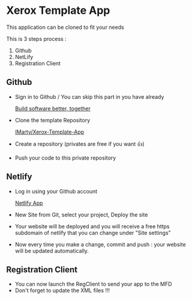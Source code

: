 # Xerox Template App

This application can be cloned to fit your needs

This is 3 steps process :

1. Github
2. NetLify
3. Registration Client

## Github

- Sign in to Github / You can skip this part in you have already

  [Build software better, together](https://github.com/join?source=header-home)

- Clone the template Repository

  [IMarty/Xerox-Template-App](https://github.com/IMarty/Xerox-Template-App)

- Create a repository (privates are free if you want 👍)
- Push your code to this private repository

## Netlify

- Log in using your Github account

  [Netlify App](https://app.netlify.com/)

- New Site from Git, select your project, Deploy the site
- Your website will be deployed and you will receive a free https subdomain of netlify that you can change under "Site settings"
- Now every time you make a change, commit and push : your website will be updated automatically.

## Registration Client

- You can now launch the RegClient to send your app to the MFD
- Don't forget to update the XML files !!!

